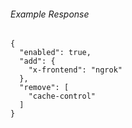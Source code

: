 
###### Example Response
```
{
  "enabled": true,
  "add": {
    "x-frontend": "ngrok"
  },
  "remove": [
    "cache-control"
  ]
}